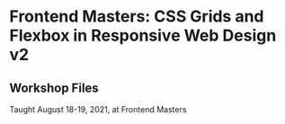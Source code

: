 # Frontend Masters: CSS Grids and Flexbox in Responsive Web Design v2

## Workshop Files

Taught August 18-19, 2021, at Frontend Masters
